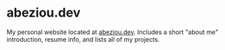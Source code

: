 # abeziou.dev
My personal website located at [abeziou.dev](https://abeziou.dev/). Includes a short "about me" introduction, resume info, and lists all of my projects.
